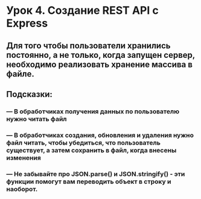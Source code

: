 # Урок 4. Создание REST API с Express
## Для того чтобы пользователи хранились постоянно, а не только, когда запущен сервер, необходимо реализовать хранение массива в файле.

## Подсказки:
### — В обработчиках получения данных по пользователю нужно читать файл
### — В обработчиках создания, обновления и удаления нужно файл читать, чтобы убедиться, что пользователь существует, а затем сохранить в файл, когда внесены изменения
### — Не забывайте про JSON.parse() и JSON.stringify() - эти функции помогут вам переводить объект в строку и наоборот.
